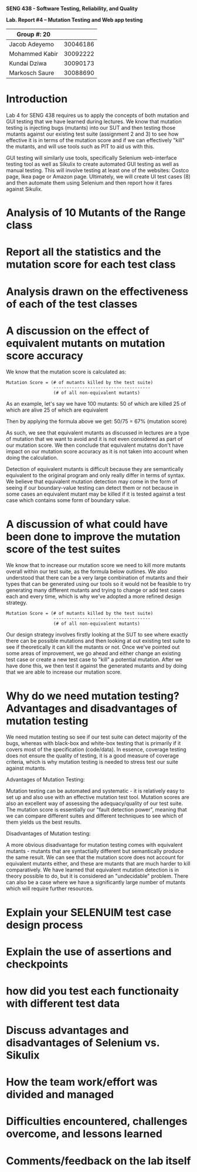 **SENG 438 - Software Testing, Reliability, and Quality**

**Lab. Report \#4 – Mutation Testing and Web app testing**

| Group \#:  20    |     |
| -------------- | --- |
| Jacob Adeyemo | 30046186 |
| Mohammed Kabir | 30092222 |
| Kundai Dziwa | 30090173 |
| Markosch Saure | 30088690 |

# Introduction
Lab 4 for SENG 438 requires us to apply the concepts of both mutation and GUI testing that we have learned during lectures. We know that mutation testing is injecting bugs (mutants) into our SUT and then testing those mutants against our existing test suite (assignment 2 and 3) to see how effective it is in terms of the mutation score and if we can effectively "kill" the mutants, and will use tools such as PIT to aid us with this.

GUI testing will similarly use tools, specifically Selenium web-interface testing tool as well as Sikulix to create automated GUI testing as well as manual testing. This will involve testing at least one of the websites: Costco page, Ikea page or Amazon page. Ultimately, we will create UI test cases (8) and then automate them using Selenium and then report how it fares against Sikulix.

# Analysis of 10 Mutants of the Range class 

# Report all the statistics and the mutation score for each test class



# Analysis drawn on the effectiveness of each of the test classes

# A discussion on the effect of equivalent mutants on mutation score accuracy
We know that the mutation score is calculated as:
```
Mutation Score = (# of mutants killed by the test suite) 
                  -------------------------------------
                  (# of all non-equivalent mutants)
```

As an example, let's say we have 100 mutants:
50 of which are killed
25 of which are alive
25 of which are equivalent

Then by applying the formula above we get: 50/75 = 67% (mutation score)

As such, we see that equivalent mutants as discussed in lectures are a type of mutation that we want to avoid and it is not even considered as part of our mutation score. We then conclude that equivalent mutatns don't have impact on our mutation score accuracy as it is not taken into account when doing the calculation.

Detection of equivalent mutants is difficult because they are semantically equivalent to the original program and only really differ in terms of syntax. We believe that equivalent mutation detection may come in the form of seeing if our boundary-value testing can detect them or not because in some cases an equivalent mutant may be killed if it is tested against a test case which contains some form of boundary value. 

# A discussion of what could have been done to improve the mutation score of the test suites

We know that to increase our mutation score we need to kill more mutants overall within our test suite, as the formula below outlines. We also understood that there can be a very large combination of mutants and their types that can be generated using our tools so it would not be feasible to try generating many different mutants and trying to change or add test cases each and every time, which is why we've adopted a more refined design strategy.

```
Mutation Score = (# of mutants killed by the test suite) 
                  -------------------------------------
                  (# of all non-equivalent mutants)
```


Our design strategy involves firstly looking at the SUT to see where exactly there can be possible mutations and then looking at out existing test suite to see if theoretically it can kill the mutants or not. Once we've pointed out some areas of improvement, we go ahead and either change an existing test case or create a new test case to "kill" a potential mutation. After we have done this, we then test it against the generated mutants and by doing that we are able to increase our mutation score.

# Why do we need mutation testing? Advantages and disadvantages of mutation testing
We need mutation testing so see if our test suite can detect majority of the bugs, whereas with black-box and white-box testing that is primarily if it covers most of the specification (code/data). In essence, coverage testing does not ensure the quality of testing, it is a good measure of coverage criteria, which is why mutation testing is needed to stress test our suite against mutants.

Advantages of Mutation Testing:

Mutation testing can be automated and systematic - it is relatively easy to set up and also use with an effective mutation test tool. Mutation scores are also an excellent way of assessing the adequacy/quality of our test suite. The mutation score is essentially our "fault detection power", meaning that we can compare different suites and different techniques to see which of them yields us the best results.

Disadvantages of Mutation testing:

A more obvious disadvantage for mutation testing comes with equivalent mutants - mutants that are syntactially different but semantically produce the same result. We can see that the mutation score does not account for equivalent mutants either, and these are mutants that are much harder to kill comparatively. We have learned that equivalent mutation detection is in theory possible to do, but it is considered an "undecidable" problem. There can also be a case where we have a significantly large number of mutants which will require further resources.

# Explain your SELENUIM test case design process

# Explain the use of assertions and checkpoints

# how did you test each functionaity with different test data

# Discuss advantages and disadvantages of Selenium vs. Sikulix

# How the team work/effort was divided and managed


# Difficulties encountered, challenges overcome, and lessons learned

# Comments/feedback on the lab itself
